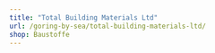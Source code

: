 ```yaml
---
title: "Total Building Materials Ltd"
url: /goring-by-sea/total-building-materials-ltd/
shop: Baustoffe
---
```

